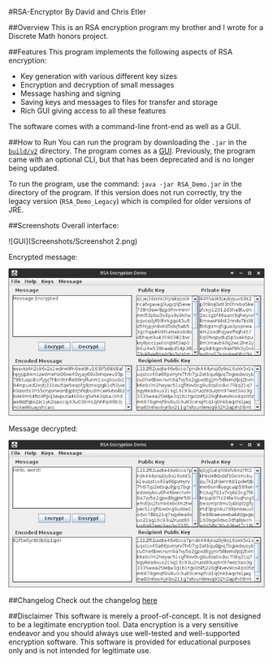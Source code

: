 #RSA-Encryptor
By David and Chris Etler

##Overview
This is an RSA encryption program my brother and I wrote for a Discrete Math honors project.

##Features
This program implements the following aspects of RSA encryption:

* Key generation with various different key sizes
* Encryption and decryption of small messages
* Message hashing and signing
* Saving keys and messages to files for transfer and storage
* Rich GUI giving access to all these features

The software comes with a command-line front-end as well as a GUI.

##How to Run
You can run the program by downloading the `.jar` in the [`build/v2`](build/v2.1) directory. The program comes as a [GUI](build/v2.1/RSA_demo.jar). Previously, the program came with an optional CLI, but that has been deprecated and is no longer being updated.

To run the program, use the command: `java -jar RSA_Demo.jar` in the directory of the program. If this version does not run correctly, try the legacy version (`RSA_Demo_Legacy`) which is compiled for older versions of JRE.

##Screenshots
Overall interface:

![GUI](Screenshots/Screenshot 2.png)

Encrypted message:

![Encrypted](Screenshots/Encrypted.png)

Message decrypted:

![Decrypted](Screenshots/Decrypted.png)

##Changelog
Check out the changelog [here](CHANGELOG.md)

##Disclaimer
This software is merely a proof-of-concept. It is not designed to be a legitimate encryption tool. Data encryption is a very sensitive endeavor and you should always use well-tested and well-supported encryption software. This software is provided for educational purposes only and is not intended for legitimate use.
